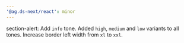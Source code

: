 ```yaml
---
'@ag.ds-next/react': minor
---
```


section-alert: Add `info` tone. Added `high`, `medium` and `low` variants to all tones. Increase border left width from `xl` to `xxl`.
